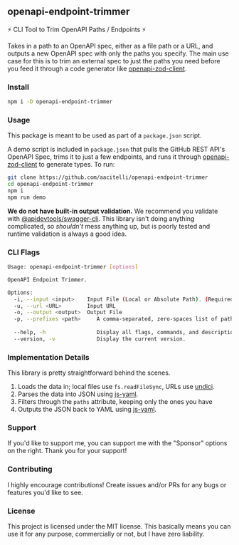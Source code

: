 ## openapi-endpoint-trimmer

⚡ CLI Tool to Trim OpenAPI Paths / Endpoints ⚡

Takes in a path to an OpenAPI spec, either as a file path or a URL, and outputs a new OpenAPI spec with only the paths you specify. The main use case for this is to trim an external spec to just the paths you need before you feed it through a code generator like [openapi-zod-client](https://github.com/astahmer/openapi-zod-client).

### Install

```bash
npm i -D openapi-endpoint-trimmer
```

### Usage

This package is meant to be used as part of a `package.json` script. 

A demo script is included in `package.json` that pulls the GitHub REST API's OpenAPI Spec, trims it to just a few endpoints, and runs it through [openapi-zod-client](https://github.com/astahmer/openapi-zod-client) to generate types. To run:

```bash
git clone https://github.com/aacitelli/openapi-endpoint-trimmer
cd openapi-endpoint-trimmer
npm i
npm run demo
```

**We do not have built-in output validation.** We recommend you validate with [@apidevtools/swagger-cli](https://github.com/APIDevTools/swagger-cli). This library isn't doing anything complicated, so *shouldn't* mess anything up, but is poorly tested and runtime validation is always a good idea.

### CLI Flags

```bash
Usage: openapi-endpoint-trimmer [options]

OpenAPI Endpoint Trimmer.

Options:
  -i, --input <input>    Input File (Local or Absolute Path). (Required: Either this or --url).
  -u, --url <URL>        Input URL
  -o, --output <output>  Output File
  -p, --prefixes <path>     A comma-separated, zero-spaces list of path prefixes to keep. Anything starting with a prefix contained here will be kept. (Ex. /api/v1/users,/repositories)
  
  --help, -h                Display all flags, commands, and descriptions.
  --version, -v             Display the current version.
```

### Implementation Details

This library is pretty straightforward behind the scenes.

1. Loads the data in; local files use `fs.readFileSync`, URLs use [undici](https://www.npmjs.com/package/undici).
2. Parses the data into JSON using [js-yaml](https://www.npmjs.com/package/js-yaml).
3. Filters through the `paths` attribute, keeping only the ones you have
4. Outputs the JSON back to YAML using [js-yaml](https://www.npmjs.com/package/js-yaml).

### Support

If you'd like to support me, you can support me with the "Sponsor" options on the right. Thank you for your support!

### Contributing

I highly encourage contributions! Create issues and/or PRs for any bugs or features you'd like to see.

### License

This project is licensed under the MIT license. This basically means you can use it for any purpose, commercially or not, but I have zero liability.